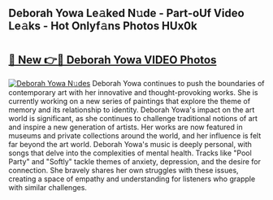 ## Deborah Yowa Le𝚊ked N𝚞de - Part-oUf Video Le𝚊ks - Hot Onlyf𝚊ns Photos HUx0k

# <h2><a href="http://ac34592.deff.icu/?id=Deborah+Yowa">🔗 New 👉🔴 Deborah Yowa VIDEO Photos</a></h2>

[![Deborah Yowa N𝚞des](https://i.imgur.com/rIISA9y.gif)](http://ac34592.deff.icu/?id=Deborah+Yowa)
Deborah Yowa continues to push the boundaries of contemporary art with her innovative and thought-provoking works. She is currently working on a new series of paintings that explore the theme of memory and its relationship to identity. Deborah Yowa's impact on the art world is significant, as she continues to challenge traditional notions of art and inspire a new generation of artists. Her works are now featured in museums and private collections around the world, and her influence is felt far beyond the art world. Deborah Yowa's music is deeply personal, with songs that delve into the complexities of mental health. Tracks like "Pool Party" and "Softly" tackle themes of anxiety, depression, and the desire for connection. She bravely shares her own struggles with these issues, creating a space of empathy and understanding for listeners who grapple with similar challenges.
